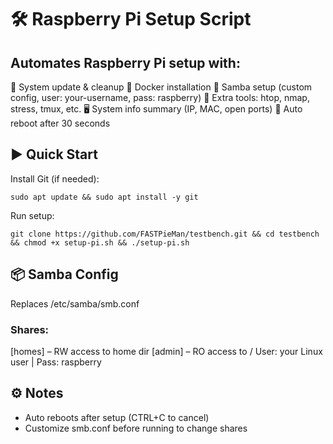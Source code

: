 # 🛠 Raspberry Pi Setup Script

## Automates Raspberry Pi setup with:
🔄 System update & cleanup
🐳 Docker installation
📁 Samba setup (custom config, user: your-username, pass: raspberry)
🧰 Extra tools: htop, nmap, stress, tmux, etc.
🖥 System info summary (IP, MAC, open ports)
🔁 Auto reboot after 30 seconds

## ▶️ Quick Start
Install Git (if needed):

```
sudo apt update && sudo apt install -y git
```

Run setup:
```
git clone https://github.com/FASTPieMan/testbench.git && cd testbench && chmod +x setup-pi.sh && ./setup-pi.sh
```

## 📦 Samba Config
Replaces /etc/samba/smb.conf
### Shares:
[homes] – RW access to home dir
[admin] – RO access to /
User: your Linux user | Pass: raspberry

## ⚙️ Notes
- Auto reboots after setup (CTRL+C to cancel)
- Customize smb.conf before running to change shares
